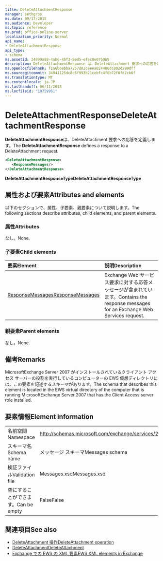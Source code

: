 ```yaml
---
title: DeleteAttachmentResponse
manager: sethgros
ms.date: 09/17/2015
ms.audience: Developer
ms.topic: reference
ms.prod: office-online-server
localization_priority: Normal
api_name:
- DeleteAttachmentResponse
api_type:
- schema
ms.assetid: 24099a88-4ab6-4bf3-8ed5-efec8e07b9b9
description: DeleteAttachmentResponse は、DeleteAttachment 要求への応答を定義します。
ms.openlocfilehash: f1a6b0ebba7257d02ceeea024486dc002d299dff
ms.sourcegitcommit: 34041125dc8c5f993b21cebfc4f8b72f0fd2cb6f
ms.translationtype: MT
ms.contentlocale: ja-JP
ms.lasthandoff: 06/11/2018
ms.locfileid: "19759961"
---
```

# <a name="deleteattachmentresponse"></a><span data-ttu-id="471d6-103">DeleteAttachmentResponse</span><span class="sxs-lookup"><span data-stu-id="471d6-103">DeleteAttachmentResponse</span></span>

<span data-ttu-id="471d6-104">**DeleteAttachmentResponse**は、DeleteAttachment 要求への応答を定義します。</span><span class="sxs-lookup"><span data-stu-id="471d6-104">The **DeleteAttachmentResponse** defines a response to a DeleteAttachment request.</span></span> 
  
```xml
<DeleteAttachmentResponse>
   <ResponseMessages/>
</DeleteAttachmentResponse>
```

<span data-ttu-id="471d6-105">**DeleteAttachmentResponseType**</span><span class="sxs-lookup"><span data-stu-id="471d6-105">**DeleteAttachmentResponseType**</span></span>

## <a name="attributes-and-elements"></a><span data-ttu-id="471d6-106">属性および要素</span><span class="sxs-lookup"><span data-stu-id="471d6-106">Attributes and elements</span></span>

<span data-ttu-id="471d6-107">以下のセクションで、属性、子要素、親要素について説明します。</span><span class="sxs-lookup"><span data-stu-id="471d6-107">The following sections describe attributes, child elements, and parent elements.</span></span>
  
### <a name="attributes"></a><span data-ttu-id="471d6-108">属性</span><span class="sxs-lookup"><span data-stu-id="471d6-108">Attributes</span></span>

<span data-ttu-id="471d6-109">なし。</span><span class="sxs-lookup"><span data-stu-id="471d6-109">None.</span></span>
  
### <a name="child-elements"></a><span data-ttu-id="471d6-110">子要素</span><span class="sxs-lookup"><span data-stu-id="471d6-110">Child elements</span></span>

|<span data-ttu-id="471d6-111">**要素**</span><span class="sxs-lookup"><span data-stu-id="471d6-111">**Element**</span></span>|<span data-ttu-id="471d6-112">**説明**</span><span class="sxs-lookup"><span data-stu-id="471d6-112">**Description**</span></span>|
|:-----|:-----|
|[<span data-ttu-id="471d6-113">ResponseMessages</span><span class="sxs-lookup"><span data-stu-id="471d6-113">ResponseMessages</span></span>](responsemessages.md) <br/> |<span data-ttu-id="471d6-114">Exchange Web サービス要求に対する応答メッセージが含まれています。</span><span class="sxs-lookup"><span data-stu-id="471d6-114">Contains the response messages for an Exchange Web Services request.</span></span>  <br/> |
   
### <a name="parent-elements"></a><span data-ttu-id="471d6-115">親要素</span><span class="sxs-lookup"><span data-stu-id="471d6-115">Parent elements</span></span>

<span data-ttu-id="471d6-116">なし。</span><span class="sxs-lookup"><span data-stu-id="471d6-116">None.</span></span>
  
## <a name="remarks"></a><span data-ttu-id="471d6-117">備考</span><span class="sxs-lookup"><span data-stu-id="471d6-117">Remarks</span></span>

<span data-ttu-id="471d6-118">MicrosoftExchange Server 2007 がインストールされているクライアント アクセス サーバーの役割を実行しているコンピューターの EWS 仮想ディレクトリには、この要素を記述するスキーマがあります。</span><span class="sxs-lookup"><span data-stu-id="471d6-118">The schema that describes this element is located in the EWS virtual directory of the computer that is running MicrosoftExchange Server 2007 that has the Client Access server role installed.</span></span>
  
## <a name="element-information"></a><span data-ttu-id="471d6-119">要素情報</span><span class="sxs-lookup"><span data-stu-id="471d6-119">Element information</span></span>

|||
|:-----|:-----|
|<span data-ttu-id="471d6-120">名前空間</span><span class="sxs-lookup"><span data-stu-id="471d6-120">Namespace</span></span>  <br/> |http://schemas.microsoft.com/exchange/services/2006/messages  <br/> |
|<span data-ttu-id="471d6-121">スキーマ名</span><span class="sxs-lookup"><span data-stu-id="471d6-121">Schema name</span></span>  <br/> |<span data-ttu-id="471d6-122">メッセージ スキーマ</span><span class="sxs-lookup"><span data-stu-id="471d6-122">Messages schema</span></span>  <br/> |
|<span data-ttu-id="471d6-123">検証ファイル</span><span class="sxs-lookup"><span data-stu-id="471d6-123">Validation file</span></span>  <br/> |<span data-ttu-id="471d6-124">Messages.xsd</span><span class="sxs-lookup"><span data-stu-id="471d6-124">Messages.xsd</span></span>  <br/> |
|<span data-ttu-id="471d6-125">空にすることができます。</span><span class="sxs-lookup"><span data-stu-id="471d6-125">Can be empty</span></span>  <br/> |<span data-ttu-id="471d6-126">False</span><span class="sxs-lookup"><span data-stu-id="471d6-126">False</span></span>  <br/> |
   
## <a name="see-also"></a><span data-ttu-id="471d6-127">関連項目</span><span class="sxs-lookup"><span data-stu-id="471d6-127">See also</span></span>

- [<span data-ttu-id="471d6-128">DeleteAttachment 操作</span><span class="sxs-lookup"><span data-stu-id="471d6-128">DeleteAttachment operation</span></span>](deleteattachment-operation.md)  
- [<span data-ttu-id="471d6-129">DeleteAttachment</span><span class="sxs-lookup"><span data-stu-id="471d6-129">DeleteAttachment</span></span>](deleteattachment.md)
- [<span data-ttu-id="471d6-130">Exchange での EWS の XML 要素</span><span class="sxs-lookup"><span data-stu-id="471d6-130">EWS XML elements in Exchange</span></span>](ews-xml-elements-in-exchange.md)

